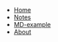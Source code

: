 
* [Home](README.md)
* [Notes](./notes/README.md)
* [MD-example](./notes/docsify-markdown-example.md)
* [About](about.md)
